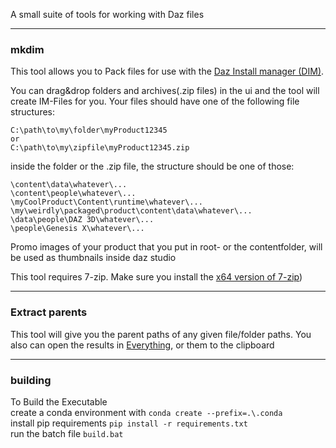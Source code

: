 A small suite of tools for working with Daz files

---
### mkdim

This tool allows you to Pack files for use with the [Daz Install manager (DIM)](https://www.daz3d.com/install-manager-info).


You can drag&drop folders and archives(.zip files) in the ui and the tool will create IM-Files for you.
Your files should have one of the following file structures:
```
C:\path\to\my\folder\myProduct12345
or
C:\path\to\my\zipfile\myProduct12345.zip
```
inside the folder or the .zip file, the structure should be one of those:
```
\content\data\whatever\...
\content\people\whatever\...
\myCoolProduct\Content\runtime\whatever\...
\my\weirdly\packaged\product\content\data\whatever\...
\data\people\DAZ 3D\whatever\...
\people\Genesis X\whatever\...
```
Promo images of your product that you put in root- or the contentfolder, will be used as thumbnails inside daz studio

This tool requires 7-zip. Make sure you install the [x64 version of 7-zip](https://www.7-zip.org/))

---
### Extract parents
This tool will give you the parent paths of any given file/folder paths. You also can open the results in [Everything](https://www.voidtools.com/), or  them to the clipboard


---
### building

To Build the Executable  
create a conda environment with ```conda create --prefix=.\.conda```  
install pip requirements ```pip install -r requirements.txt```  
run the batch file ```build.bat```

